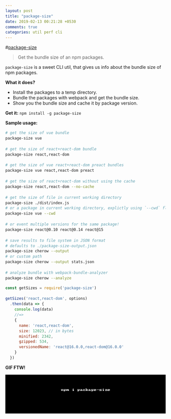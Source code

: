 ```yaml
---
layout: post
title: "package-size"
date: 2019-02-13 00:21:28 +0530
comments: true
categories: util perf cli
---
```


#[package-size](https://github.com/egoist/package-size)
> Get the bundle size of an npm packages.

`package-size` is a sweet CLI util, that gives us info about the bundle size of npm packages.

__What it does?__

* Install the packages to a temp directory.
* Bundle the packages with webpack and get the bundle size.
* Show you the bundle size and cache it by package version.

__Get it:__ `npm install -g package-size`

__Sample usage:__

```sh
# get the size of vue bundle
package-size vue

# get the size of react+react-dom bundle
package-size react,react-dom

# get the size of vue react+react-dom preact bundles
package-size vue react,react-dom preact

# get the size of react+react-dom without using the cache
package-size react,react-dom --no-cache

# get the size of file in current working directory
package-size ./dist/index.js
# or a package in current working directory, explictly using `--cwd` flag
package-size vue --cwd

# or event multiple versions for the same package!
package-size react@0.10 react@0.14 react@15

# save results to file system in JSON format
# defaults to ./package-size-output.json
package-size cherow --output
# or custom path
package-size cherow --output stats.json

# analyze bundle with webpack-bundle-analyzer
package-size cherow --analyze
```

```js
const getSizes = require('package-size')

getSizes('react,react-dom', options)
  .then(data => {
    console.log(data)
    //=>
    {
      name: 'react,react-dom',
      size: 12023, // in bytes
      minified: 2342,
      gzipped: 534,
      versionedName: 'react@16.0.0,react-dom@16.0.0'
    }
  })
```

__GIF FTW!__

![](/images/package-size/package-size.gif)